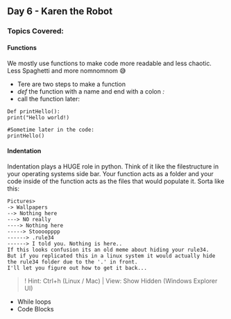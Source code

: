 ## Day 6 - Karen the Robot
### Topics Covered: 
#### Functions
We mostly use functions to make code more readable and less chaotic.  
Less Spaghetti and more nomnomnom 😅
- Tere are two steps to make a function
- *def* the function with a name and end with a colon *:* 
- call the function later:   
```
Def printHello():  
print("Hello world!)  

#Sometime later in the code: 
printHello()
```   
#### Indentation  
Indentation plays a HUGE role in python. Think of it like the filestructure in your operating systems side bar. Your function acts as a folder and your code inside of the function acts as the files that would populate it. Sorta like this: 
```
Pictures>
-> Wallpapers
--> Nothing here
---> NO really
----> Nothing here
-----> Stoooopppp
------> .rule34
------> I told you. Nothing is here..  
If this looks confusion its an old meme about hiding your rule34.  
But if you replicated this in a linux system it would actually hide the rule34 folder due to the '.' in front.  
I'll let you figure out how to get it back...  
```
>! Hint: Ctrl+h (Linux / Mac) | View: Show Hidden (Windows Explorer UI)
- While loops
- Code Blocks

